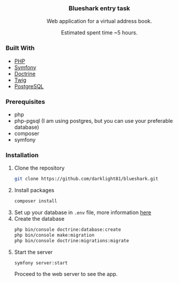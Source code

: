<h3 align="center">Blueshark entry task</h3>

  <p align="center">
    Web application for a virtual address book.
  </p>
<p align="center">
    Estimated spent time ~5 hours.

  </p>


### Built With

* [PHP](https://www.php.net/)
* [Symfony](https://symfony.com/)
* [Doctrine](https://www.doctrine-project.org/)
* [Twig](https://twig.symfony.com/)
* [PostgreSQL](https://www.postgresql.org/)


### Prerequisites

* php 
* php-pgsql (I am using postgres, but you can use your preferable database)
* composer
* symfony

### Installation

1. Clone the repository
   ```sh
   git clone https://github.com/darklight81/blueshark.git
   ```
2. Install packages
   ```sh
   composer install
   ```
3. Set up your database in ```.env``` file, more information [here](https://symfony.com/doc/current/doctrine.html)
4. Create the database
    ```sh 
    php bin/console doctrine:database:create
    php bin/console make:migration
    php bin/console doctrine:migrations:migrate
    ```
5. Start the server
   ```sh
   symfony server:start
   ```
   Proceed to the web server to see the app. 
